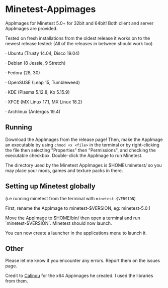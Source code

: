 # Minetest-Appimages

AppImages for Minetest 5.0+ for 32bit and 64bit! Both client and server AppImages are provided.

Tested on fresh installations from the oldest release it works on to the newest release tested:
(All of the releases in between should work too)

· Ubuntu (Trusty 14.04, Disco 19.04)

· Debian (8 Jessie, 9 Stretch)

· Fedora (28, 30)

· OpenSUSE (Leap 15, Tumbleweed)

· KDE (Plasma 5.12.8, Ko 5.15.9)

· XFCE (MX Linux 17.1, MX Linux 18.2)

· Archlinux (Antergos 19.4)

## Running
Download the AppImages from the release page! Then, make the AppImage an executable by using `chmod +x <file>` in the terminal or by right-clicking the file then selecting "Properties" then "Permissions", and checking the executable checkbox. Double-click the AppImage to run Minetest.

The directory used by the Minetest AppImages is $HOME/.minetest/ so you may place your mods, games and texture packs in there.

## Setting up Minetest globally
(i.e running minetest from the terminal with `minetest-$VERSION`)

First, rename the AppImage to minetest-$VERSION, eg: minetest-5.0.1

Move the AppImage to $HOME/bin/ then open a terminal and run `minetest-$VERSION`. Minetest should now launch.

You can now create a launcher in the applications menu to launch it.

## Other

Please let me know if you encounter any errors. Report them on the issues page.

Credit to [Calinou](https://forum.minetest.net/memberlist.php?mode=viewprofile&u=194) for the x64 Appimages he created. I used the libraries from them.
